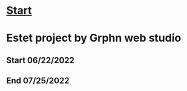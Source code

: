 # [Start](https://qasimiss.github.io/Estet/index.html)
# Estet project by Grphn web studio
## Start 06/22/2022
## End 07/25/2022